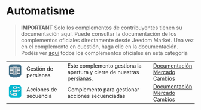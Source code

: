 
# Automatisme


>**IMPORTANT**
>Solo los complementos de contribuyentes tienen su documentación aquí. Puede consultar la documentación de los complementos oficiales directamente desde Jeedom Market. Una vez en el complemento en cuestión, haga clic en la documentación.
>Podéis ver [aquí](https://market.jeedom.com/index.php?v=d&p=market&type=plugin&categorie=automatisation) todos los complementos oficiales en esta categoría


| | | | |
|--- | --- | --- | ---|
|<img src="Volets/Volets_icon.png" class="pluginLogo" width="100" />|Gestión de persianas|Este complemento gestiona la apertura y cierre de nuestras persianas.|[Documentación](https://mika-nt28.github.io/Documentations/Volets/es_ES/)<br/>[Mercado](https://market.jeedom.com/index.php?v=d&p=market_display&id=2612)<br/>[Cambios](https://mika-nt28.github.io/Documentations/Volets/es_ES/changelog)|
|<img src="sequencing/sequencing_icon.png" class="pluginLogo" width="100" />|Acciones de secuencia|Complemento para gestionar acciones secuenciadas|[Documentación](https://agp42.github.io/sequencing/es_ES/)<br/>[Mercado](https://market.jeedom.com/index.php?v=d&p=market_display&id=3982)<br/>[Cambios](https://agp42.github.io/sequencing/es_ES/changelog)|
